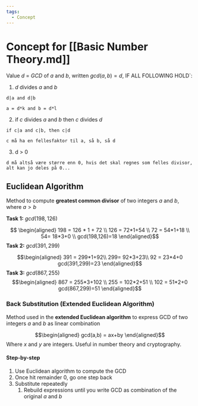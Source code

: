 ```yaml
---
tags:
  - Concept
---
```

# Concept for [[Basic Number Theory.md]]

Value $d$ = $GCD$ of $a$ and $b$, written $gcd(a,b) = d$, IF ALL FOLLOWING HOLD`:

1. $d$ divides $a$ and $b$
``` Example
d|a and d|b

a = d*k and b = d*l
```
2. if $c$ divides $a$ and $b$ then $c$ divides $d$
``` Example
if c|a and c|b, then c|d

c må ha en fellesfaktor til a, så b, så d
```
3. d > 0
``` Forklaring
d må altså være større enn 0, hvis det skal regnes som felles divisor, alt kan jo deles på 0...
```

## Euclidean Algorithm

Method to compute **greatest common divisor** of two integers $a$ and $b$, where $a > b$


**Task 1:**
$gcd(198,126)$

$$ \begin{aligned}
198 = 126 * 1 + 72 \\
126 = 72*1+54 \\ 
72 = 54*1+18 \\
54= 18*3+0 \\
gcd(198,126)=18
\end{aligned}$$
**Task 2:**
$gcd(391,299)$

$$\begin{aligned}
391 = 299*1+92\\
299= 92*3+23\\
92 = 23*4+0
gcd(391,299)=23
\end{aligned}$$
**Task 3:**
$gcd(867,255)$
$$\begin{aligned}
867 = 255*3+102 \\
255 = 102*2+51 \\
102 = 51*2+0
gcd(867,299)=51
\end{aligned}$$

### Back Substitution (Extended Euclidean Algorithm)

Method used in the **extended Euclidean algorithm** to express GCD of two integers $a$ and $b$ as linear combination

$$\begin{aligned}
gcd(a,b) = ax+by
\end{aligned}$$
Where $x$ and $y$ are integers. Useful in number theory and cryptography.

#### Step-by-step
1. Use Euclidean algorithm to compute the GCD
2. Once hit remainder 0, go one step back
3. Substitute repeatedly
	1. Rebuild expressions until you write GCD as combination of the original $a$ and $b$
